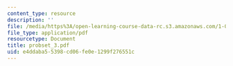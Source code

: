 ```yaml
---
content_type: resource
description: ''
file: /media/https%3A/open-learning-course-data-rc.s3.amazonaws.com/1-051-structural-engineering-design-fall-2003/e4ddaba55398cd06fe0e1299f276551c_probset_3.pdf
file_type: application/pdf
resourcetype: Document
title: probset_3.pdf
uid: e4ddaba5-5398-cd06-fe0e-1299f276551c
---
```


